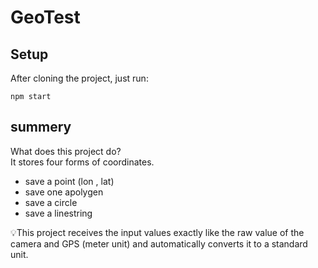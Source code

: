 # GeoTest

## Setup

After cloning the project, just run:

```
npm start
```



## summery

What does this project do?  
It stores four forms of coordinates.  
- save a point (lon , lat)
- save one apolygen
- save a circle
- save a linestring

💡This project receives the input values ​​exactly like the raw value of the camera and GPS (meter unit) and automatically converts it to a standard unit.
